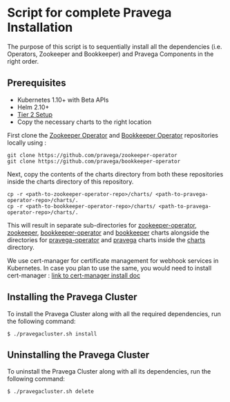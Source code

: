 # Script for complete Pravega Installation

The purpose of this script is to sequentially install all the dependencies (i.e. Operators, Zookeeper and Bookkeeper) and Pravega Components in the right order.

## Prerequisites

  - Kubernetes 1.10+ with Beta APIs
  - Helm 2.10+
  - [Tier 2 Setup](https://github.com/pravega/pravega-operator#set-up-tier-2-storage)
  - Copy the necessary charts to the right location

First clone the [Zookeeper Operator](https://github.com/pravega/zookeeper-operator) and [Bookkeeper Operator](https://github.com/pravega/bookkeeper-operator) repositories locally using :
```
git clone https://github.com/pravega/zookeeper-operator
git clone https://github.com/pravega/bookkeeper-operator
```

Next, copy the contents of the charts directory from both these repositories inside the charts directory of this repository.
```
cp -r <path-to-zookeeper-operator-repo>/charts/ <path-to-pravega-operator-repo>/charts/.
cp -r <path-to-bookkeeper-operator-repo>/charts/ <path-to-pravega-operator-repo>/charts/.
```

This will result in separate sub-directories for [zookeeper-operator](https://github.com/pravega/zookeeper-operator/tree/master/charts/zookeeper-operator), [zookeeper](https://github.com/pravega/zookeeper-operator/tree/master/charts/zookeeper), [bookkeeper-operator](https://github.com/pravega/bookkeeper-operator/tree/master/charts/pravega-operator) and [bookkeeper](https://github.com/pravega/bookkeeper-operator/tree/master/charts/pravega) charts alongside the directories for [pravega-operator](https://github.com/pravega/pravega-operator/tree/master/charts/pravega-operator) and [pravega](https://github.com/pravega/pravega-operator/tree/master/charts/pravega) charts inside the [charts](https://github.com/pravega/pravega-operator/tree/master/charts) directory.

We use cert-manager for certificate management for webhook services in Kubernetes. In case you plan to use the same, you would need to install cert-manager : [link to cert-manager install doc]( 
https://cert-manager.io/docs/installation/kubernetes/)

## Installing the Pravega Cluster

To install the Pravega Cluster along with all the required dependencies, run the following command:

```
$ ./pravegacluster.sh install
```

## Uninstalling the Pravega Cluster

To uninstall the Pravega Cluster along with all its dependencies, run the following command:

```
$ ./pravegacluster.sh delete
```
